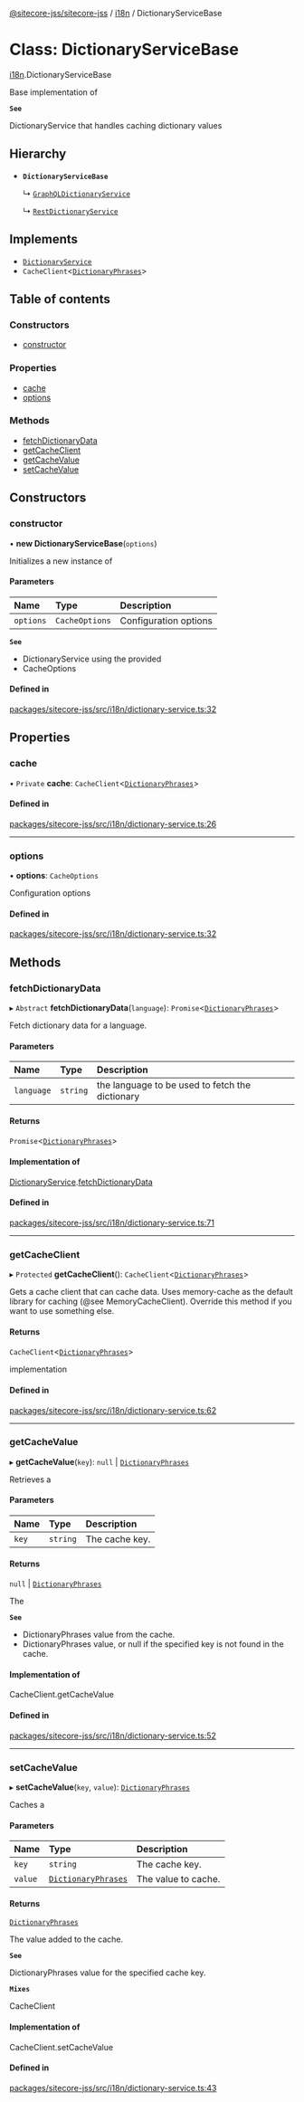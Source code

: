 [@sitecore-jss/sitecore-jss](../README.md) / [i18n](../modules/i18n.md) / DictionaryServiceBase

# Class: DictionaryServiceBase

[i18n](../modules/i18n.md).DictionaryServiceBase

Base implementation of

**`See`**

DictionaryService that handles caching dictionary values

## Hierarchy

- **`DictionaryServiceBase`**

  ↳ [`GraphQLDictionaryService`](i18n.GraphQLDictionaryService.md)

  ↳ [`RestDictionaryService`](i18n.RestDictionaryService.md)

## Implements

- [`DictionaryService`](../interfaces/i18n.DictionaryService.md)
- `CacheClient`\<[`DictionaryPhrases`](../interfaces/i18n.DictionaryPhrases.md)\>

## Table of contents

### Constructors

- [constructor](i18n.DictionaryServiceBase.md#constructor)

### Properties

- [cache](i18n.DictionaryServiceBase.md#cache)
- [options](i18n.DictionaryServiceBase.md#options)

### Methods

- [fetchDictionaryData](i18n.DictionaryServiceBase.md#fetchdictionarydata)
- [getCacheClient](i18n.DictionaryServiceBase.md#getcacheclient)
- [getCacheValue](i18n.DictionaryServiceBase.md#getcachevalue)
- [setCacheValue](i18n.DictionaryServiceBase.md#setcachevalue)

## Constructors

### constructor

• **new DictionaryServiceBase**(`options`)

Initializes a new instance of

#### Parameters

| Name | Type | Description |
| :------ | :------ | :------ |
| `options` | `CacheOptions` | Configuration options |

**`See`**

 - DictionaryService using the provided
 - CacheOptions

#### Defined in

[packages/sitecore-jss/src/i18n/dictionary-service.ts:32](https://github.com/Sitecore/jss/blob/3a18a22a7/packages/sitecore-jss/src/i18n/dictionary-service.ts#L32)

## Properties

### cache

• `Private` **cache**: `CacheClient`\<[`DictionaryPhrases`](../interfaces/i18n.DictionaryPhrases.md)\>

#### Defined in

[packages/sitecore-jss/src/i18n/dictionary-service.ts:26](https://github.com/Sitecore/jss/blob/3a18a22a7/packages/sitecore-jss/src/i18n/dictionary-service.ts#L26)

___

### options

• **options**: `CacheOptions`

Configuration options

#### Defined in

[packages/sitecore-jss/src/i18n/dictionary-service.ts:32](https://github.com/Sitecore/jss/blob/3a18a22a7/packages/sitecore-jss/src/i18n/dictionary-service.ts#L32)

## Methods

### fetchDictionaryData

▸ `Abstract` **fetchDictionaryData**(`language`): `Promise`\<[`DictionaryPhrases`](../interfaces/i18n.DictionaryPhrases.md)\>

Fetch dictionary data for a language.

#### Parameters

| Name | Type | Description |
| :------ | :------ | :------ |
| `language` | `string` | the language to be used to fetch the dictionary |

#### Returns

`Promise`\<[`DictionaryPhrases`](../interfaces/i18n.DictionaryPhrases.md)\>

#### Implementation of

[DictionaryService](../interfaces/i18n.DictionaryService.md).[fetchDictionaryData](../interfaces/i18n.DictionaryService.md#fetchdictionarydata)

#### Defined in

[packages/sitecore-jss/src/i18n/dictionary-service.ts:71](https://github.com/Sitecore/jss/blob/3a18a22a7/packages/sitecore-jss/src/i18n/dictionary-service.ts#L71)

___

### getCacheClient

▸ `Protected` **getCacheClient**(): `CacheClient`\<[`DictionaryPhrases`](../interfaces/i18n.DictionaryPhrases.md)\>

Gets a cache client that can cache data. Uses memory-cache as the default
library for caching (@see MemoryCacheClient). Override this method if you
want to use something else.

#### Returns

`CacheClient`\<[`DictionaryPhrases`](../interfaces/i18n.DictionaryPhrases.md)\>

implementation

#### Defined in

[packages/sitecore-jss/src/i18n/dictionary-service.ts:62](https://github.com/Sitecore/jss/blob/3a18a22a7/packages/sitecore-jss/src/i18n/dictionary-service.ts#L62)

___

### getCacheValue

▸ **getCacheValue**(`key`): ``null`` \| [`DictionaryPhrases`](../interfaces/i18n.DictionaryPhrases.md)

Retrieves a

#### Parameters

| Name | Type | Description |
| :------ | :------ | :------ |
| `key` | `string` | The cache key. |

#### Returns

``null`` \| [`DictionaryPhrases`](../interfaces/i18n.DictionaryPhrases.md)

The

**`See`**

 - DictionaryPhrases value from the cache.
 - DictionaryPhrases value, or null if the specified key is not found in the cache.

#### Implementation of

CacheClient.getCacheValue

#### Defined in

[packages/sitecore-jss/src/i18n/dictionary-service.ts:52](https://github.com/Sitecore/jss/blob/3a18a22a7/packages/sitecore-jss/src/i18n/dictionary-service.ts#L52)

___

### setCacheValue

▸ **setCacheValue**(`key`, `value`): [`DictionaryPhrases`](../interfaces/i18n.DictionaryPhrases.md)

Caches a

#### Parameters

| Name | Type | Description |
| :------ | :------ | :------ |
| `key` | `string` | The cache key. |
| `value` | [`DictionaryPhrases`](../interfaces/i18n.DictionaryPhrases.md) | The value to cache. |

#### Returns

[`DictionaryPhrases`](../interfaces/i18n.DictionaryPhrases.md)

The value added to the cache.

**`See`**

DictionaryPhrases value for the specified cache key.

**`Mixes`**

CacheClient<DictionaryPhrases>

#### Implementation of

CacheClient.setCacheValue

#### Defined in

[packages/sitecore-jss/src/i18n/dictionary-service.ts:43](https://github.com/Sitecore/jss/blob/3a18a22a7/packages/sitecore-jss/src/i18n/dictionary-service.ts#L43)
